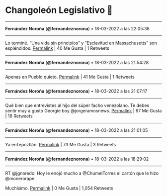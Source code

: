 # Changoleón Legislativo 🙈
*****
**Fernández Noroña** (**@fernandeznorona**) • 18-03-2022 a las 22:05:38
*****
Lo terminé. “Una vida sin principios” y “Esclavitud en Massachusetts” son espléndidos.
[Permalink](https://twitter.com/fernandeznorona/status/1505062925911867401) | 40 Me Gusta | 1 Retweets
*****
**Fernández Noroña** (**@fernandeznorona**) • 18-03-2022 a las 21:54:28
*****
Apenas en Pueblo quieto.
[Permalink](https://twitter.com/fernandeznorona/status/1505060112431525893) | 41 Me Gusta | 1 Retweets
*****
**Fernández Noroña** (**@fernandeznorona**) • 18-03-2022 a las 21:07:17
*****
Qué bien que entrevistes al hijo del súper facho venezolano. Te debes sentir muy a gusto Georgie boy @jorgeramosnews.
[Permalink](https://twitter.com/fernandeznorona/status/1505048238822461440) | 97 Me Gusta | 16 Retweets
*****
**Fernández Noroña** (**@fernandeznorona**) • 18-03-2022 a las 21:01:05
*****
Ya enTepoztlán.
[Permalink](https://twitter.com/fernandeznorona/status/1505046680906907650) | 73 Me Gusta | 3 Retweets
*****
**Fernández Noroña** (**@fernandeznorona**) • 18-03-2022 a las 18:29:02
*****
RT @jgnaredo: Hoy le enojó mucho a @ChumelTorres el cartón que le hizo @monerorape. 


Muchísimo.
[Permalink](https://twitter.com/fernandeznorona/status/1505008416049225733) | 0 Me Gusta | 1,054 Retweets